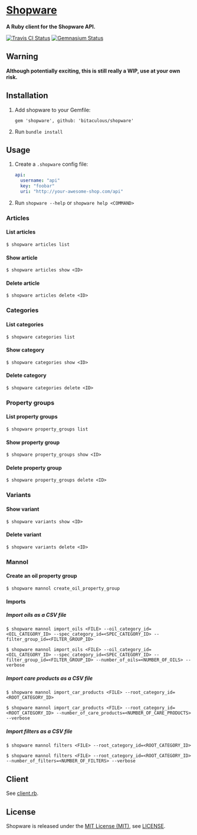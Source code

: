 [Shopware]
==========

**A Ruby client for the Shopware API.**

[![Travis CI Status][Travis CI Status]][Travis CI]
[![Gemnasium Status][Gemnasium Status]][Gemnasium]

Warning
-------

**Although potentially exciting, this is still really a WIP, use at your own risk.**

Installation
------------

1. Add shopware to your Gemfile:

    ```
    gem 'shopware', github: 'bitaculous/shopware'
    ```

2. Run `bundle install`

Usage
-----

1. Create a `.shopware` config file:

    ```yml
    api:
      username: "api"
      key: "foobar"
      uri: "http://your-awesome-shop.com/api"
    ```

2. Run `shopware --help` or `shopware help <COMMAND>`

### Articles

#### List articles

```
$ shopware articles list
```

#### Show article

```
$ shopware articles show <ID>
```

#### Delete article

```
$ shopware articles delete <ID>
```

### Categories

#### List categories

```
$ shopware categories list
```

#### Show category

```
$ shopware categories show <ID>
```

#### Delete category

```
$ shopware categories delete <ID>
```

### Property groups

#### List property groups

```
$ shopware property_groups list
```

#### Show property group

```
$ shopware property_groups show <ID>
```

#### Delete property group

```
$ shopware property_groups delete <ID>
```

### Variants

#### Show variant

```
$ shopware variants show <ID>
```

#### Delete variant

```
$ shopware variants delete <ID>
```

### Mannol

#### Create an oil property group

```
$ shopware mannol create_oil_property_group
```

#### Imports

##### Import oils as a CSV file

```
$ shopware mannol import_oils <FILE> --oil_category_id=<OIL_CATEGORY_ID> --spec_category_id=<SPEC_CATEGORY_ID> --filter_group_id=<FILTER_GROUP_ID>

$ shopware mannol import_oils <FILE> --oil_category_id=<OIL_CATEGORY_ID> --spec_category_id=<SPEC_CATEGORY_ID> --filter_group_id=<FILTER_GROUP_ID> --number_of_oils=<NUMBER_OF_OILS> --verbose
```

##### Import care products as a CSV file

```
$ shopware mannol import_car_products <FILE> --root_category_id=<ROOT_CATEGORY_ID>

$ shopware mannol import_car_products <FILE> --root_category_id=<ROOT_CATEGORY_ID> --number_of_care_products=<NUMBER_OF_CARE_PRODUCTS> --verbose
```

##### Import filters as a CSV file

```
$ shopware mannol filters <FILE> --root_category_id=<ROOT_CATEGORY_ID>

$ shopware mannol filters <FILE> --root_category_id=<ROOT_CATEGORY_ID> --number_of_filters=<NUMBER_OF_FILTERS> --verbose
```

Client
------

See [client.rb].

License
-------

Shopware is released under the [MIT License (MIT)], see [LICENSE].

[client.rb]: https://github.com/bitaculous/shopware/blob/master/lib/shopware/api/client.rb "client.rub"
[Gemnasium]: https://gemnasium.com/bitaculous/shopware "Shopware at Gemnasium"
[Gemnasium Status]: https://img.shields.io/gemnasium/bitaculous/shopware.svg?style=flat "Gemnasium Status"
[LICENSE]: https://raw.githubusercontent.com/bitaculous/shopware/master/LICENSE "License"
[MIT License (MIT)]: http://opensource.org/licenses/MIT "The MIT License (MIT)"
[Shopware]: https://bitaculous.github.io/shopware/ "A Ruby client for the Shopware API."
[Travis CI]: https://travis-ci.org/bitaculous/shopware "Shopware at Travis CI"
[Travis CI Status]: https://img.shields.io/travis/bitaculous/shopware.svg?style=flat "Travis CI Status"